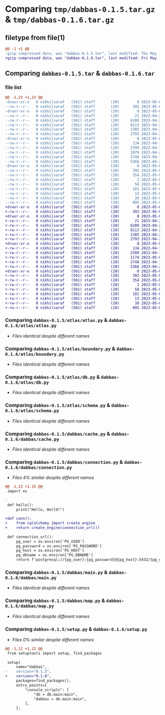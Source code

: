 # Comparing `tmp/dabbas-0.1.5.tar.gz` & `tmp/dabbas-0.1.6.tar.gz`

## filetype from file(1)

```diff
@@ -1 +1 @@
-gzip compressed data, was "dabbas-0.1.5.tar", last modified: Thu May  4 10:31:13 2023, max compression
+gzip compressed data, was "dabbas-0.1.6.tar", last modified: Fri May  5 11:00:21 2023, max compression
```

## Comparing `dabbas-0.1.5.tar` & `dabbas-0.1.6.tar`

### file list

```diff
@@ -1,23 +1,23 @@
-drwxr-xr-x   0 nikhilsaraf   (501) staff       (20)        0 2023-05-04 10:31:13.948201 dabbas-0.1.5/
--rw-r--r--   0 nikhilsaraf   (501) staff       (20)      393 2023-05-04 10:31:13.948041 dabbas-0.1.5/PKG-INFO
-drwxr-xr-x   0 nikhilsaraf   (501) staff       (20)        0 2023-05-04 10:31:13.945988 dabbas-0.1.5/atlas/
--rw-r--r--   0 nikhilsaraf   (501) staff       (20)       21 2023-04-23 17:17:29.000000 dabbas-0.1.5/atlas/__init__.py
--rw-r--r--   0 nikhilsaraf   (501) staff       (20)     6280 2023-04-24 17:54:58.000000 dabbas-0.1.5/atlas/atlas.py
--rw-r--r--   0 nikhilsaraf   (501) staff       (20)     8113 2023-04-24 09:22:52.000000 dabbas-0.1.5/atlas/boundary.py
--rw-r--r--   0 nikhilsaraf   (501) staff       (20)     1385 2023-04-23 19:44:53.000000 dabbas-0.1.5/atlas/db.py
--rw-r--r--   0 nikhilsaraf   (501) staff       (20)     2793 2023-04-23 19:43:28.000000 dabbas-0.1.5/atlas/schema.py
-drwxr-xr-x   0 nikhilsaraf   (501) staff       (20)        0 2023-05-04 10:31:13.946678 dabbas-0.1.5/dabbas/
--rw-r--r--   0 nikhilsaraf   (501) staff       (20)      134 2023-04-19 15:30:00.000000 dabbas-0.1.5/dabbas/__init__.py
--rw-r--r--   0 nikhilsaraf   (501) staff       (20)     2399 2023-04-19 03:44:35.000000 dabbas-0.1.5/dabbas/cache.py
--rw-r--r--   0 nikhilsaraf   (501) staff       (20)     1079 2023-04-24 09:25:19.000000 dabbas-0.1.5/dabbas/connection.py
--rw-r--r--   0 nikhilsaraf   (501) staff       (20)     2748 2023-04-19 15:29:41.000000 dabbas-0.1.5/dabbas/main.py
--rw-r--r--   0 nikhilsaraf   (501) staff       (20)     5366 2023-04-23 18:14:37.000000 dabbas-0.1.5/dabbas/map.py
-drwxr-xr-x   0 nikhilsaraf   (501) staff       (20)        0 2023-05-04 10:31:13.947831 dabbas-0.1.5/dabbas.egg-info/
--rw-r--r--   0 nikhilsaraf   (501) staff       (20)      393 2023-05-04 10:31:13.000000 dabbas-0.1.5/dabbas.egg-info/PKG-INFO
--rw-r--r--   0 nikhilsaraf   (501) staff       (20)      354 2023-05-04 10:31:13.000000 dabbas-0.1.5/dabbas.egg-info/SOURCES.txt
--rw-r--r--   0 nikhilsaraf   (501) staff       (20)        1 2023-05-04 10:31:13.000000 dabbas-0.1.5/dabbas.egg-info/dependency_links.txt
--rw-r--r--   0 nikhilsaraf   (501) staff       (20)       58 2023-05-04 10:31:13.000000 dabbas-0.1.5/dabbas.egg-info/entry_points.txt
--rw-r--r--   0 nikhilsaraf   (501) staff       (20)      101 2023-05-04 10:31:13.000000 dabbas-0.1.5/dabbas.egg-info/requires.txt
--rw-r--r--   0 nikhilsaraf   (501) staff       (20)       13 2023-05-04 10:31:13.000000 dabbas-0.1.5/dabbas.egg-info/top_level.txt
--rw-r--r--   0 nikhilsaraf   (501) staff       (20)       38 2023-05-04 10:31:13.948240 dabbas-0.1.5/setup.cfg
--rw-r--r--   0 nikhilsaraf   (501) staff       (20)      895 2023-05-04 10:31:09.000000 dabbas-0.1.5/setup.py
+drwxr-xr-x   0 nikhilsaraf   (501) staff       (20)        0 2023-05-05 11:00:21.625780 dabbas-0.1.6/
+-rw-r--r--   0 nikhilsaraf   (501) staff       (20)      393 2023-05-05 11:00:21.625599 dabbas-0.1.6/PKG-INFO
+drwxr-xr-x   0 nikhilsaraf   (501) staff       (20)        0 2023-05-05 11:00:21.623264 dabbas-0.1.6/atlas/
+-rw-r--r--   0 nikhilsaraf   (501) staff       (20)       21 2023-04-23 17:17:29.000000 dabbas-0.1.6/atlas/__init__.py
+-rw-r--r--   0 nikhilsaraf   (501) staff       (20)     6280 2023-04-24 17:54:58.000000 dabbas-0.1.6/atlas/atlas.py
+-rw-r--r--   0 nikhilsaraf   (501) staff       (20)     8113 2023-04-24 09:22:52.000000 dabbas-0.1.6/atlas/boundary.py
+-rw-r--r--   0 nikhilsaraf   (501) staff       (20)     1385 2023-04-23 19:44:53.000000 dabbas-0.1.6/atlas/db.py
+-rw-r--r--   0 nikhilsaraf   (501) staff       (20)     2793 2023-04-23 19:43:28.000000 dabbas-0.1.6/atlas/schema.py
+drwxr-xr-x   0 nikhilsaraf   (501) staff       (20)        0 2023-05-05 11:00:21.624089 dabbas-0.1.6/dabbas/
+-rw-r--r--   0 nikhilsaraf   (501) staff       (20)      134 2023-04-19 15:30:00.000000 dabbas-0.1.6/dabbas/__init__.py
+-rw-r--r--   0 nikhilsaraf   (501) staff       (20)     2399 2023-04-19 03:44:35.000000 dabbas-0.1.6/dabbas/cache.py
+-rw-r--r--   0 nikhilsaraf   (501) staff       (20)     1174 2023-05-05 10:59:29.000000 dabbas-0.1.6/dabbas/connection.py
+-rw-r--r--   0 nikhilsaraf   (501) staff       (20)     2748 2023-04-19 15:29:41.000000 dabbas-0.1.6/dabbas/main.py
+-rw-r--r--   0 nikhilsaraf   (501) staff       (20)     5366 2023-04-23 18:14:37.000000 dabbas-0.1.6/dabbas/map.py
+drwxr-xr-x   0 nikhilsaraf   (501) staff       (20)        0 2023-05-05 11:00:21.625268 dabbas-0.1.6/dabbas.egg-info/
+-rw-r--r--   0 nikhilsaraf   (501) staff       (20)      393 2023-05-05 11:00:21.000000 dabbas-0.1.6/dabbas.egg-info/PKG-INFO
+-rw-r--r--   0 nikhilsaraf   (501) staff       (20)      354 2023-05-05 11:00:21.000000 dabbas-0.1.6/dabbas.egg-info/SOURCES.txt
+-rw-r--r--   0 nikhilsaraf   (501) staff       (20)        1 2023-05-05 11:00:21.000000 dabbas-0.1.6/dabbas.egg-info/dependency_links.txt
+-rw-r--r--   0 nikhilsaraf   (501) staff       (20)       58 2023-05-05 11:00:21.000000 dabbas-0.1.6/dabbas.egg-info/entry_points.txt
+-rw-r--r--   0 nikhilsaraf   (501) staff       (20)      101 2023-05-05 11:00:21.000000 dabbas-0.1.6/dabbas.egg-info/requires.txt
+-rw-r--r--   0 nikhilsaraf   (501) staff       (20)       13 2023-05-05 11:00:21.000000 dabbas-0.1.6/dabbas.egg-info/top_level.txt
+-rw-r--r--   0 nikhilsaraf   (501) staff       (20)       38 2023-05-05 11:00:21.625844 dabbas-0.1.6/setup.cfg
+-rw-r--r--   0 nikhilsaraf   (501) staff       (20)      895 2023-05-05 11:00:16.000000 dabbas-0.1.6/setup.py
```

### Comparing `dabbas-0.1.5/atlas/atlas.py` & `dabbas-0.1.6/atlas/atlas.py`

 * *Files identical despite different names*

### Comparing `dabbas-0.1.5/atlas/boundary.py` & `dabbas-0.1.6/atlas/boundary.py`

 * *Files identical despite different names*

### Comparing `dabbas-0.1.5/atlas/db.py` & `dabbas-0.1.6/atlas/db.py`

 * *Files identical despite different names*

### Comparing `dabbas-0.1.5/atlas/schema.py` & `dabbas-0.1.6/atlas/schema.py`

 * *Files identical despite different names*

### Comparing `dabbas-0.1.5/dabbas/cache.py` & `dabbas-0.1.6/dabbas/cache.py`

 * *Files identical despite different names*

### Comparing `dabbas-0.1.5/dabbas/connection.py` & `dabbas-0.1.6/dabbas/connection.py`

 * *Files 4% similar despite different names*

```diff
@@ -1,13 +1,15 @@
 import os
 
-
 def hello():
     print("Hello, World!")
 
+def conn():
+    from sqlalchemy import create_engine
+    return create_engine(connection_url())
 
 def connection_url():
     pg_user = os.environ['PG_USER']
     pg_password = os.environ['PG_PASSWORD']
     pg_host = os.environ['PG_HOST']
     pg_dbname = os.environ['PG_DBNAME']
     return f'postgresql://{pg_user}:{pg_password}@{pg_host}:5432/{pg_dbname}'
```

### Comparing `dabbas-0.1.5/dabbas/main.py` & `dabbas-0.1.6/dabbas/main.py`

 * *Files identical despite different names*

### Comparing `dabbas-0.1.5/dabbas/map.py` & `dabbas-0.1.6/dabbas/map.py`

 * *Files identical despite different names*

### Comparing `dabbas-0.1.5/setup.py` & `dabbas-0.1.6/setup.py`

 * *Files 0% similar despite different names*

```diff
@@ -1,12 +1,12 @@
 from setuptools import setup, find_packages
 
 setup(
     name="dabbas",
-    version="0.1.5",
+    version="0.1.6",
     packages=find_packages(),
     entry_points={
         "console_scripts": [
             "db = db.main:main",
             "dabbas = db.main:main",
         ],
     },
```

